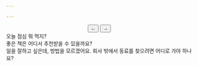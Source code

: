 ```yaml
---

---
```

<html>
<div id="popup" class="popup">
    <div id="popupContent" class="popup-content"></div>
    <div id="popupbutton" style="text-align: center;">
    <button id="prevBtn" class="nav-btn">←</button>
    <button id="nextBtn" class="nav-btn">→</button>
    </div>
</div>

<div class="speech-bubble-container">
    <div class="speech-bubble" data-index="0">오늘 점심 뭐 먹지?</div>
    <div class="speech-bubble" data-index="1">좋은 책은 어디서 추천받을 수 있을까요?</div>
    <div class="speech-bubble" data-index="2">일을 잘하고 싶은데, 방법을 모르겠어요. 회사 밖에서 동료를 찾으려면 어디로 가야 하나요?</div>
    <!-- Add more questions as needed -->
</div>
</html>